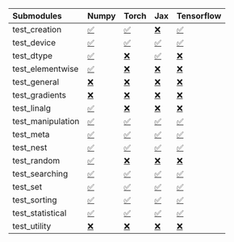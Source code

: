 | Submodules        | Numpy                                                                                                                           | Torch                                                                                                                           | Jax                                                                                                                             | Tensorflow                                                                                                                      |
|:------------------|:--------------------------------------------------------------------------------------------------------------------------------|:--------------------------------------------------------------------------------------------------------------------------------|:--------------------------------------------------------------------------------------------------------------------------------|:--------------------------------------------------------------------------------------------------------------------------------|
| test_creation     | <a href="https://github.com/unifyai/ivy/runs/8157250310?check_suite_focus=true" rel="noopener noreferrer" target="_blank">✅</a> | <a href="https://github.com/unifyai/ivy/runs/8157252421?check_suite_focus=true" rel="noopener noreferrer" target="_blank">✅</a> | <a href="https://github.com/unifyai/ivy/runs/8157254491?check_suite_focus=true" rel="noopener noreferrer" target="_blank">❌</a> | <a href="https://github.com/unifyai/ivy/runs/8157256729?check_suite_focus=true" rel="noopener noreferrer" target="_blank">✅</a> |
| test_device       | <a href="https://github.com/unifyai/ivy/runs/8157250426?check_suite_focus=true" rel="noopener noreferrer" target="_blank">✅</a> | <a href="https://github.com/unifyai/ivy/runs/8157252561?check_suite_focus=true" rel="noopener noreferrer" target="_blank">✅</a> | <a href="https://github.com/unifyai/ivy/runs/8157254614?check_suite_focus=true" rel="noopener noreferrer" target="_blank">✅</a> | <a href="https://github.com/unifyai/ivy/runs/8157256860?check_suite_focus=true" rel="noopener noreferrer" target="_blank">✅</a> |
| test_dtype        | <a href="https://github.com/unifyai/ivy/runs/8157250579?check_suite_focus=true" rel="noopener noreferrer" target="_blank">✅</a> | <a href="https://github.com/unifyai/ivy/runs/8157252702?check_suite_focus=true" rel="noopener noreferrer" target="_blank">❌</a> | <a href="https://github.com/unifyai/ivy/runs/8157254771?check_suite_focus=true" rel="noopener noreferrer" target="_blank">✅</a> | <a href="https://github.com/unifyai/ivy/runs/8157257025?check_suite_focus=true" rel="noopener noreferrer" target="_blank">❌</a> |
| test_elementwise  | <a href="https://github.com/unifyai/ivy/runs/8157250685?check_suite_focus=true" rel="noopener noreferrer" target="_blank">✅</a> | <a href="https://github.com/unifyai/ivy/runs/8157252858?check_suite_focus=true" rel="noopener noreferrer" target="_blank">❌</a> | <a href="https://github.com/unifyai/ivy/runs/8157254891?check_suite_focus=true" rel="noopener noreferrer" target="_blank">❌</a> | <a href="https://github.com/unifyai/ivy/runs/8157257175?check_suite_focus=true" rel="noopener noreferrer" target="_blank">❌</a> |
| test_general      | <a href="https://github.com/unifyai/ivy/runs/8157250812?check_suite_focus=true" rel="noopener noreferrer" target="_blank">❌</a> | <a href="https://github.com/unifyai/ivy/runs/8157253012?check_suite_focus=true" rel="noopener noreferrer" target="_blank">❌</a> | <a href="https://github.com/unifyai/ivy/runs/8157255036?check_suite_focus=true" rel="noopener noreferrer" target="_blank">❌</a> | <a href="https://github.com/unifyai/ivy/runs/8157257313?check_suite_focus=true" rel="noopener noreferrer" target="_blank">❌</a> |
| test_gradients    | <a href="https://github.com/unifyai/ivy/runs/8157250943?check_suite_focus=true" rel="noopener noreferrer" target="_blank">❌</a> | <a href="https://github.com/unifyai/ivy/runs/8157253113?check_suite_focus=true" rel="noopener noreferrer" target="_blank">❌</a> | <a href="https://github.com/unifyai/ivy/runs/8157255238?check_suite_focus=true" rel="noopener noreferrer" target="_blank">❌</a> | <a href="https://github.com/unifyai/ivy/runs/8157257457?check_suite_focus=true" rel="noopener noreferrer" target="_blank">❌</a> |
| test_linalg       | <a href="https://github.com/unifyai/ivy/runs/8157251100?check_suite_focus=true" rel="noopener noreferrer" target="_blank">✅</a> | <a href="https://github.com/unifyai/ivy/runs/8157253218?check_suite_focus=true" rel="noopener noreferrer" target="_blank">❌</a> | <a href="https://github.com/unifyai/ivy/runs/8157255380?check_suite_focus=true" rel="noopener noreferrer" target="_blank">❌</a> | <a href="https://github.com/unifyai/ivy/runs/8157257575?check_suite_focus=true" rel="noopener noreferrer" target="_blank">❌</a> |
| test_manipulation | <a href="https://github.com/unifyai/ivy/runs/8157251252?check_suite_focus=true" rel="noopener noreferrer" target="_blank">✅</a> | <a href="https://github.com/unifyai/ivy/runs/8157253339?check_suite_focus=true" rel="noopener noreferrer" target="_blank">✅</a> | <a href="https://github.com/unifyai/ivy/runs/8157255507?check_suite_focus=true" rel="noopener noreferrer" target="_blank">✅</a> | <a href="https://github.com/unifyai/ivy/runs/8157257714?check_suite_focus=true" rel="noopener noreferrer" target="_blank">✅</a> |
| test_meta         | <a href="https://github.com/unifyai/ivy/runs/8157251391?check_suite_focus=true" rel="noopener noreferrer" target="_blank">✅</a> | <a href="https://github.com/unifyai/ivy/runs/8157253436?check_suite_focus=true" rel="noopener noreferrer" target="_blank">✅</a> | <a href="https://github.com/unifyai/ivy/runs/8157255632?check_suite_focus=true" rel="noopener noreferrer" target="_blank">✅</a> | <a href="https://github.com/unifyai/ivy/runs/8157257860?check_suite_focus=true" rel="noopener noreferrer" target="_blank">✅</a> |
| test_nest         | <a href="https://github.com/unifyai/ivy/runs/8157251563?check_suite_focus=true" rel="noopener noreferrer" target="_blank">✅</a> | <a href="https://github.com/unifyai/ivy/runs/8157253565?check_suite_focus=true" rel="noopener noreferrer" target="_blank">✅</a> | <a href="https://github.com/unifyai/ivy/runs/8157255802?check_suite_focus=true" rel="noopener noreferrer" target="_blank">✅</a> | <a href="https://github.com/unifyai/ivy/runs/8157257987?check_suite_focus=true" rel="noopener noreferrer" target="_blank">✅</a> |
| test_random       | <a href="https://github.com/unifyai/ivy/runs/8157251691?check_suite_focus=true" rel="noopener noreferrer" target="_blank">✅</a> | <a href="https://github.com/unifyai/ivy/runs/8157253702?check_suite_focus=true" rel="noopener noreferrer" target="_blank">❌</a> | <a href="https://github.com/unifyai/ivy/runs/8157255959?check_suite_focus=true" rel="noopener noreferrer" target="_blank">❌</a> | <a href="https://github.com/unifyai/ivy/runs/8157258112?check_suite_focus=true" rel="noopener noreferrer" target="_blank">❌</a> |
| test_searching    | <a href="https://github.com/unifyai/ivy/runs/8157251851?check_suite_focus=true" rel="noopener noreferrer" target="_blank">✅</a> | <a href="https://github.com/unifyai/ivy/runs/8157253840?check_suite_focus=true" rel="noopener noreferrer" target="_blank">✅</a> | <a href="https://github.com/unifyai/ivy/runs/8157256118?check_suite_focus=true" rel="noopener noreferrer" target="_blank">✅</a> | <a href="https://github.com/unifyai/ivy/runs/8157258202?check_suite_focus=true" rel="noopener noreferrer" target="_blank">✅</a> |
| test_set          | <a href="https://github.com/unifyai/ivy/runs/8157251968?check_suite_focus=true" rel="noopener noreferrer" target="_blank">✅</a> | <a href="https://github.com/unifyai/ivy/runs/8157253978?check_suite_focus=true" rel="noopener noreferrer" target="_blank">✅</a> | <a href="https://github.com/unifyai/ivy/runs/8157256288?check_suite_focus=true" rel="noopener noreferrer" target="_blank">✅</a> | <a href="https://github.com/unifyai/ivy/runs/8157258342?check_suite_focus=true" rel="noopener noreferrer" target="_blank">✅</a> |
| test_sorting      | <a href="https://github.com/unifyai/ivy/runs/8157252083?check_suite_focus=true" rel="noopener noreferrer" target="_blank">✅</a> | <a href="https://github.com/unifyai/ivy/runs/8157254101?check_suite_focus=true" rel="noopener noreferrer" target="_blank">✅</a> | <a href="https://github.com/unifyai/ivy/runs/8157256407?check_suite_focus=true" rel="noopener noreferrer" target="_blank">✅</a> | <a href="https://github.com/unifyai/ivy/runs/8157258502?check_suite_focus=true" rel="noopener noreferrer" target="_blank">✅</a> |
| test_statistical  | <a href="https://github.com/unifyai/ivy/runs/8157252229?check_suite_focus=true" rel="noopener noreferrer" target="_blank">✅</a> | <a href="https://github.com/unifyai/ivy/runs/8157254223?check_suite_focus=true" rel="noopener noreferrer" target="_blank">✅</a> | <a href="https://github.com/unifyai/ivy/runs/8157256528?check_suite_focus=true" rel="noopener noreferrer" target="_blank">✅</a> | <a href="https://github.com/unifyai/ivy/runs/8157258651?check_suite_focus=true" rel="noopener noreferrer" target="_blank">✅</a> |
| test_utility      | <a href="https://github.com/unifyai/ivy/runs/8157252324?check_suite_focus=true" rel="noopener noreferrer" target="_blank">❌</a> | <a href="https://github.com/unifyai/ivy/runs/8157254373?check_suite_focus=true" rel="noopener noreferrer" target="_blank">❌</a> | <a href="https://github.com/unifyai/ivy/runs/8157256630?check_suite_focus=true" rel="noopener noreferrer" target="_blank">❌</a> | <a href="https://github.com/unifyai/ivy/runs/8157258774?check_suite_focus=true" rel="noopener noreferrer" target="_blank">❌</a> |